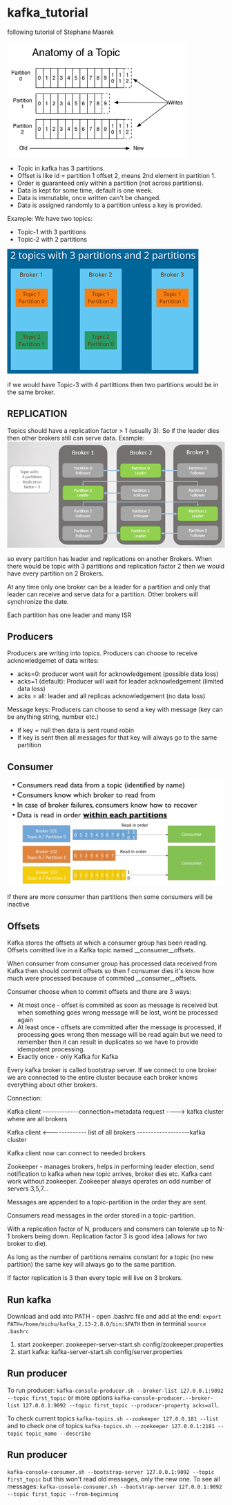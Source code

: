 # kafka_tutorial
following tutorial of Stephane Maarek

![alt text](https://github.com/michuW93/kafka_tutorial/blob/master/topic_anatomy.png?raw=true)

- Topic in kafka has 3 partitions.
- Offset is like id = partition 1 offset 2, means 2nd element in partition 1.
- Order is guaranteed only within a partition (not across partitions).
- Data is kept for some time, default is one week.
- Data is immutable, once written can't be changed.
- Data is assigned randomly to a partition unless a key is provided.

Example:
We have two topics:
- Topic-1 with 3 partitions
- Topic-2 with 2 partitions

![alt text](https://github.com/michuW93/kafka_tutorial/blob/master/topics_to_broker.png?raw=true)

if we would have Topic-3 with 4 partittions then two partitions would be in the same broker.


## REPLICATION
Topics should have a replication factor > 1 (usually 3). So if the leader dies then other brokers still can serve data.
Example:
![alt text](https://github.com/michuW93/kafka_tutorial/blob/master/KafkaReplication.PNG?raw=true)

so every partition has leader and replications on another Brokers.
When there would be topic with 3 partitions and replication factor 2 then we would have every partition on 2 Brokers.

At any time only one broker can be a leader for a partition and only that leader can receive and serve data for a partition. Other brokers will synchronize the date.

Each partition has one leader and many ISR

## Producers

Producers are writing into topics.
Producers can choose to receive acknowledgemet of data writes:
- acks=0: producer wont wait for acknowledgement (possible data loss)
- acks=1 (default): Producer will wait for leader acknowledgement (limited data loss)
- acks = all: leader and all replicas acknowledgement (no data loss)
 

Message keys:
Producers can choose to send a key with message (key can be anything string, number etc.)
- If key = null then data is sent round robin
- If key is sent then all messages for that key will always go to the same partition

 
## Consumer

![alt text](https://github.com/michuW93/kafka_tutorial/blob/master/kafka_consumers.png?raw=true)

If there are more consumer than partitions then some consumers will be inactive

## Offsets

Kafka stores the offsets at which a consumer group has been reading.
Offsets comitted live in a Kafka topic named __consumer__offsets.

When consumer from consumer group has processed data received from Kafka then should commit offsets so then f consumer dies it's know how much were processed because of commited __consumer__offsets.

Consumer choose when to commit offsets and there are 3 ways:
- At most once - offset is commited as soon as message is received but when something goes wrong message will be lost, wont be processed again
- At least once - offsets are committed after the message is processed, if processing goes wrong then message will be read again but we need to remember then it can result in duplicates so we have to provide idempotent processing.
- Exactly once - only Kafka for Kafka


Every kafka broker is called bootstrap server.
If we connect to one broker we are connected to the entire cluster because each broker knows everything about other brokers.

Connection:

Kafka client -------------connection+metadata request ----> kafka cluster where are all brokers

Kafka client <------------- list of all brokers -------------------kafka cluster

Kafka client now can connect to needed brokers



Zookeeper - manages brokers, helps in performing leader election, send notification to kafka when new topic arrives, broker dies etc. Kafka cant work without zookeeper. Zookeeper always operates on odd number of servers 3,5,7…

 

 

Messages are appended to a topic-partition in the order they are sent.

Consumers read messages in the order stored in a topic-partition.

With a replication factor of N, producers and consmers can tolerate up to N-1 brokers being down. Replication factor 3 is good idea (allows for two broker to die).

As long as the number of partitions remains constant for a topic (no new partition) the same key will always go to the same partition.

If factor replication is 3 then every topic will live on 3 brokers.

## Run kafka
Download and add into PATH - open .bashrc file and add at the end: `export PATH=/home/michu/kafka_2.13-2.8.0/bin:$PATH` then in terminal `source .bashrc`

1. start zookeeper: zookeeper-server-start.sh config/zookeeper.properties
2. start kafka: kafka-server-start.sh config/server.properties

## Run producer
To run producer:
`kafka-console-producer.sh --broker-list 127.0.0.1:9092 --topic first_topic` or more options `kafka-console-producer.--broker-list 127.0.0.1:9092 --topic first_topic --producer-property acks=all`.

To check current topics `kafka-topics.sh --zookeeper 127.0.0.181 --list` and to check one of topics `kafka-topics.sh --zookeeper 127.0.0.1:2181 --topic topic_name --describe`

## Run producer
`kafka-console-consumer.sh --bootstrap-server 127.0.0.1:9092 --topic first_topic` but this won't read old messages, only the new one. To see all messages:
`kafka-console-consumer.sh --bootstrap-server 127.0.0.1:9092 --topic first_topic --from-beginning`
